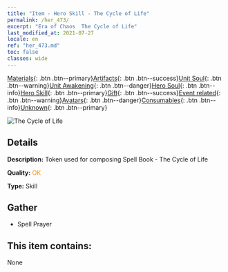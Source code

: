 ```yaml
---
title: "Item - Hero Skill - The Cycle of Life"
permalink: /her_473/
excerpt: "Era of Chaos  The Cycle of Life"
last_modified_at: 2021-07-27
locale: en
ref: "her_473.md"
toc: false
classes: wide
---
```

 [Materials](/Items/){: .btn .btn--primary}[Artifacts](/Items/Artifacts/){: .btn .btn--success}[Unit Soul](/Items/UnitSoul/){: .btn .btn--warning}[Unit Awakening](/Items/UnitAwakening/){: .btn .btn--danger}[Hero Soul](/Items/HeroSoul/){: .btn .btn--info}[Hero Skill](/Items/HeroSkill/){: .btn .btn--primary}[Gift](/Items/Gift/){: .btn .btn--success}[Event related](/Items/Events/){: .btn .btn--warning}[Avatars](/Items/Avatars/){: .btn .btn--danger}[Consumables](/Items/Consumables/){: .btn .btn--info}[Unknown](/Items/Unknown/){: .btn .btn--primary}

 ![The Cycle of Life](/images/t/ps_shengminglunhui.png)

## Details
 **Description:** Token used for composing Spell Book - The Cycle of Life

 **Quality:** <span style="color: #FF8C00">OK</span>

 **Type:** Skill

## Gather

*    Spell Prayer 

## This item contains:

  None

